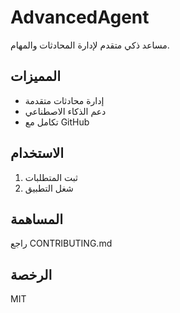 # AdvancedAgent

مساعد ذكي متقدم لإدارة المحادثات والمهام.

## المميزات
- إدارة محادثات متقدمة
- دعم الذكاء الاصطناعي
- تكامل مع GitHub

## الاستخدام
1. ثبت المتطلبات
2. شغل التطبيق

## المساهمة
راجع CONTRIBUTING.md

## الرخصة
MIT